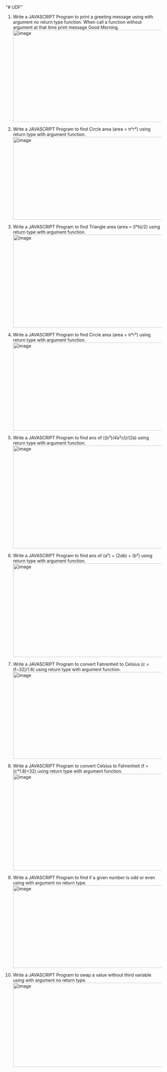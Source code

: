 "# UDF" 
1. Write a JAVASCRIPT Program to print a greeting message using with argument no return type function. When call a function without argument at that time print message Good Morning.
   <img width="561" height="297" alt="image" src="https://github.com/user-attachments/assets/67de02f3-79e3-4909-9f1f-720b7ecea3d8" />

2. Write a JAVASCRIPT Program to find Circle area (area = π*r²) using return type with argument function.
   <img width="580" height="267" alt="image" src="https://github.com/user-attachments/assets/638a07d9-d7d9-4512-9e0f-03657698895d" />

3. Write a JAVASCRIPT Program to find Triangle area (area = (l*h)/2) using return type with argument function.
   <img width="740" height="300" alt="image" src="https://github.com/user-attachments/assets/808010de-380f-4ad2-854a-96c42147975e" />

4. Write a JAVASCRIPT Program to find Circle area (area = π*r²) using return type with argument function.
   <img width="726" height="284" alt="image" src="https://github.com/user-attachments/assets/7b47ad54-d259-4970-8cd5-fc78e85c12fe" />

5. Write a JAVASCRIPT Program to find ans of ((b³)*(4*a³*c))/(2*a) using return type with argument function.
   <img width="998" height="332" alt="image" src="https://github.com/user-attachments/assets/f320aaf5-eb74-4343-bc0d-da7d273fba2e" />

6. Write a JAVASCRIPT Program to find ans of (a²) + (2*a*b) + (b²) using return type with argument function.
   <img width="750" height="302" alt="image" src="https://github.com/user-attachments/assets/7ef67f46-f38e-4244-9e38-8776aab32c3b" />

7. Write a JAVASCRIPT Program to convert Fahrenheit to Celsius (c = (f−32)/1.8) using return type with argument function.
   <img width="569" height="280" alt="image" src="https://github.com/user-attachments/assets/db14fcae-19f1-4e5a-b46e-23f5fa7ec2ec" />

8. Write a JAVASCRIPT Program to convert Celsius to Fahrenheit (f = (c*1.8)+32) using return type with argument function.
   <img width="678" height="312" alt="image" src="https://github.com/user-attachments/assets/05ccd3b3-6b53-4450-b6b9-8fded9e89d59" />

9. Write a JAVASCRIPT Program to find if a given number is odd or even using with argument no return type.
    <img width="594" height="266" alt="image" src="https://github.com/user-attachments/assets/c58298a6-d2d6-4cce-834f-c73e17efaebb" />

10. Write a JAVASCRIPT Program to swap a value without third variable using with argument no return type.
    <img width="698" height="271" alt="image" src="https://github.com/user-attachments/assets/158d40cf-330c-4bb8-b891-be2da35eb6e6" />
